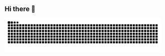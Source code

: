 ## Hi there 👋

<!--
**GhostArymst/GhostArymst** is a ✨ _special_ ✨ repository because its `README.md` (this file) appears on your GitHub profile.

Here are some ideas to get you started:

- 🔭 I’m currently working on ...
- 🌱 I’m currently learning ...
- 👯 I’m looking to collaborate on ...
- 🤔 I’m looking for help with ...
- 💬 Ask me about ...
- 📫 How to reach me: ...
- 😄 Pronouns: ...
- ⚡ Fun fact: ...
-->
<picture>
  <source media="(prefers-color-scheme: dark)" srcset="https://raw.githubusercontent.com/GhostArymst/GhostArymst/output/github-snake-dark.svg" />
  <source media="(prefers-color-scheme: light)" srcset="https://raw.githubusercontent.com/GhostArymst/GhostArymst/output/github-snake.svg" />
  <img alt="github-snake" src="https://raw.githubusercontent.com/GhostArymst/GhostArymst/output/github-snake.svg?cachebuster=123456" />
</picture>

